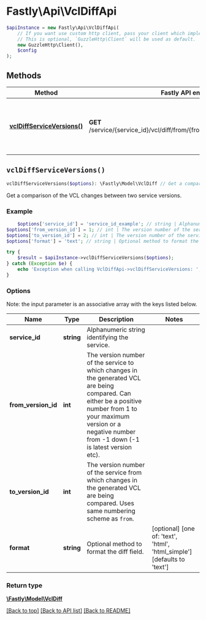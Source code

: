 # Fastly\Api\VclDiffApi


```php
$apiInstance = new Fastly\Api\VclDiffApi(
    // If you want use custom http client, pass your client which implements `GuzzleHttp\ClientInterface`.
    // This is optional, `GuzzleHttp\Client` will be used as default.
    new GuzzleHttp\Client(),
    $config
);
```

## Methods

Method | Fastly API endpoint | Description
------------- | ------------- | -------------
[**vclDiffServiceVersions()**](VclDiffApi.md#vclDiffServiceVersions) | **GET** /service/{service_id}/vcl/diff/from/{from_version_id}/to/{to_version_id} | Get a comparison of the VCL changes between two service versions


## `vclDiffServiceVersions()`

```php
vclDiffServiceVersions($options): \Fastly\Model\VclDiff // Get a comparison of the VCL changes between two service versions
```

Get a comparison of the VCL changes between two service versions.

### Example
```php
    $options['service_id'] = 'service_id_example'; // string | Alphanumeric string identifying the service.
$options['from_version_id'] = 1; // int | The version number of the service to which changes in the generated VCL are being compared. Can either be a positive number from 1 to your maximum version or a negative number from -1 down (-1 is latest version etc).
$options['to_version_id'] = 2; // int | The version number of the service from which changes in the generated VCL are being compared. Uses same numbering scheme as `from`.
$options['format'] = 'text'; // string | Optional method to format the diff field.

try {
    $result = $apiInstance->vclDiffServiceVersions($options);
} catch (Exception $e) {
    echo 'Exception when calling VclDiffApi->vclDiffServiceVersions: ', $e->getMessage(), PHP_EOL;
}
```

### Options

Note: the input parameter is an associative array with the keys listed below.

Name | Type | Description  | Notes
------------- | ------------- | ------------- | -------------
**service_id** | **string** | Alphanumeric string identifying the service. |
**from_version_id** | **int** | The version number of the service to which changes in the generated VCL are being compared. Can either be a positive number from 1 to your maximum version or a negative number from -1 down (-1 is latest version etc). |
**to_version_id** | **int** | The version number of the service from which changes in the generated VCL are being compared. Uses same numbering scheme as `from`. |
**format** | **string** | Optional method to format the diff field. | [optional] [one of: 'text', 'html', 'html_simple'] [defaults to 'text']

### Return type

[**\Fastly\Model\VclDiff**](../Model/VclDiff.md)

[[Back to top]](#) [[Back to API list]](../../README.md#endpoints)
[[Back to README]](../../README.md)
